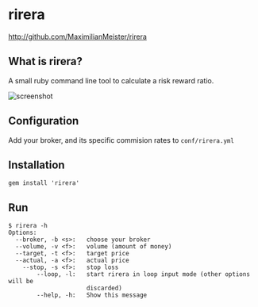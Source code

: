 # rirera

http://github.com/MaximilianMeister/rirera

## What is rirera?

A small ruby command line tool to calculate a risk reward ratio.

![screenshot](http://ibin.co/1jv1nIeXZ8j9)

## Configuration

Add your broker, and its specific commision rates to `conf/rirera.yml`

## Installation

`gem install 'rirera'`

## Run

```
$ rirera -h
Options:
  --broker, -b <s>:   choose your broker
  --volume, -v <f>:   volume (amount of money)
  --target, -t <f>:   target price
  --actual, -a <f>:   actual price
    --stop, -s <f>:   stop loss
        --loop, -l:   start rirera in loop input mode (other options will be
                      discarded)
        --help, -h:   Show this message
```
